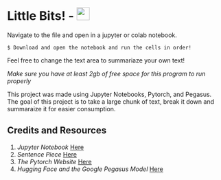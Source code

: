 # Little Bits! - <img src="https://emojipedia-us.s3.dualstack.us-west-1.amazonaws.com/thumbs/240/apple/285/hamburger_1f354.png" width="30px">
Navigate to the file and open in a jupyter or colab  notebook.

```
$ Download and open the notebook and run the cells in order!
```
Feel free to change the text area to summariaze your own text!

*Make sure you have at least 2gb of free space for this program to run properly*

This project was made using Jupyter Notebooks, Pytorch, and Pegasus.
The goal of this project is to take a large chunk of text, break it down and summaraize it for easier consumption.

## Credits and Resources

1. *Jupyter Notebook* [Here](https://jupyter.org/)
2. *Sentence Piece* [Here](https://github.com/google/sentencepiece)
3. *The Pytorch Website* [Here](https://pytorch.org/)
4. *Hugging Face and the Google Pegasus Model* [Here](https://huggingface.co/docs/transformers/model_doc/pegasus/) 
